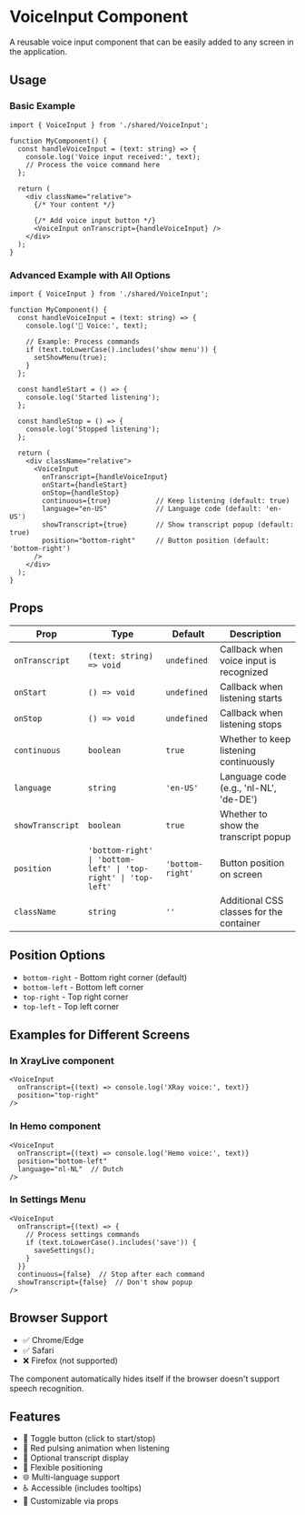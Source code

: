 # VoiceInput Component

A reusable voice input component that can be easily added to any screen in the application.

## Usage

### Basic Example

```tsx
import { VoiceInput } from './shared/VoiceInput';

function MyComponent() {
  const handleVoiceInput = (text: string) => {
    console.log('Voice input received:', text);
    // Process the voice command here
  };

  return (
    <div className="relative">
      {/* Your content */}
      
      {/* Add voice input button */}
      <VoiceInput onTranscript={handleVoiceInput} />
    </div>
  );
}
```

### Advanced Example with All Options

```tsx
import { VoiceInput } from './shared/VoiceInput';

function MyComponent() {
  const handleVoiceInput = (text: string) => {
    console.log('📝 Voice:', text);
    
    // Example: Process commands
    if (text.toLowerCase().includes('show menu')) {
      setShowMenu(true);
    }
  };

  const handleStart = () => {
    console.log('Started listening');
  };

  const handleStop = () => {
    console.log('Stopped listening');
  };

  return (
    <div className="relative">
      <VoiceInput 
        onTranscript={handleVoiceInput}
        onStart={handleStart}
        onStop={handleStop}
        continuous={true}           // Keep listening (default: true)
        language="en-US"            // Language code (default: 'en-US')
        showTranscript={true}       // Show transcript popup (default: true)
        position="bottom-right"     // Button position (default: 'bottom-right')
      />
    </div>
  );
}
```

## Props

| Prop | Type | Default | Description |
|------|------|---------|-------------|
| `onTranscript` | `(text: string) => void` | `undefined` | Callback when voice input is recognized |
| `onStart` | `() => void` | `undefined` | Callback when listening starts |
| `onStop` | `() => void` | `undefined` | Callback when listening stops |
| `continuous` | `boolean` | `true` | Whether to keep listening continuously |
| `language` | `string` | `'en-US'` | Language code (e.g., 'nl-NL', 'de-DE') |
| `showTranscript` | `boolean` | `true` | Whether to show the transcript popup |
| `position` | `'bottom-right' \| 'bottom-left' \| 'top-right' \| 'top-left'` | `'bottom-right'` | Button position on screen |
| `className` | `string` | `''` | Additional CSS classes for the container |

## Position Options

- `bottom-right` - Bottom right corner (default)
- `bottom-left` - Bottom left corner
- `top-right` - Top right corner
- `top-left` - Top left corner

## Examples for Different Screens

### In XrayLive component
```tsx
<VoiceInput 
  onTranscript={(text) => console.log('XRay voice:', text)}
  position="top-right"
/>
```

### In Hemo component
```tsx
<VoiceInput 
  onTranscript={(text) => console.log('Hemo voice:', text)}
  position="bottom-left"
  language="nl-NL"  // Dutch
/>
```

### In Settings Menu
```tsx
<VoiceInput 
  onTranscript={(text) => {
    // Process settings commands
    if (text.toLowerCase().includes('save')) {
      saveSettings();
    }
  }}
  continuous={false}  // Stop after each command
  showTranscript={false}  // Don't show popup
/>
```

## Browser Support

- ✅ Chrome/Edge
- ✅ Safari
- ❌ Firefox (not supported)

The component automatically hides itself if the browser doesn't support speech recognition.

## Features

- 🎤 Toggle button (click to start/stop)
- 🔴 Red pulsing animation when listening
- 💬 Optional transcript display
- 📍 Flexible positioning
- 🌐 Multi-language support
- ♿ Accessible (includes tooltips)
- 🎨 Customizable via props
